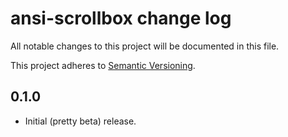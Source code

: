 # ansi-scrollbox change log

All notable changes to this project will be documented in this file.

This project adheres to [Semantic Versioning](http://semver.org/).

## 0.1.0
* Initial (pretty beta) release.
